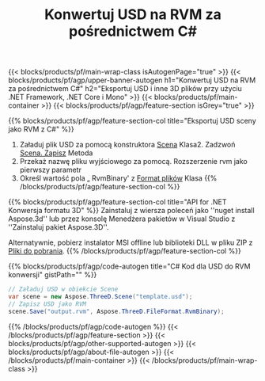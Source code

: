 ﻿---
title: Konwertuj USD na RVM za pośrednictwem C# 
description: Konwertuj pliki USD i inne 3D za pomocą .NET API
url: /pl/net/conversion/usd-to-rvm/
family: 3d
platformtag: net
feature: conversion
informat: USD
outformat: RVM
otherformats: STL HTML DAE ASE FBX PLY GLTF PDF 
---
{{< blocks/products/pf/main-wrap-class isAutogenPage="true" >}}
{{< blocks/products/pf/agp/upper-banner-autogen h1="Konwertuj USD na RVM za pośrednictwem C#" h2="Eksportuj USD i inne 3D plików przy użyciu .NET Framework, .NET Core i Mono" >}}
{{< blocks/products/pf/main-container >}}
{{< blocks/products/pf/agp/feature-section isGrey="true" >}}

{{% blocks/products/pf/agp/feature-section-col title="Eksportuj USD sceny jako RVM z C#" %}}
1. Załaduj plik USD za pomocą konstruktora [Scena](https://apireference.aspose.com/3d/net/aspose.threed/scene) Klasa2. Zadzwoń [Scena. Zapisz](https://apireference.aspose.com/3d/net/aspose.threed/scene/methods/save/index) Metoda
3. Przekaż nazwę pliku wyjściowego za pomocą. Rozszerzenie rvm jako pierwszy parametr
4. Określ wartość pola „ RvmBinary' z [Format plików](https://apireference.aspose.com/3d/net/aspose.threed/fileformat/fields/index) Klasa
{{% /blocks/products/pf/agp/feature-section-col %}}

{{% blocks/products/pf/agp/feature-section-col title="API for .NET Konwersja formatu 3D" %}}
Zainstaluj z wiersza poleceń jako ''nuget install Aspose.3d'' lub przez konsolę Menedżera pakietów w Visual Studio z ''Zainstaluj pakiet Aspose.3D''.

Alternatywnie, pobierz instalator MSI offline lub biblioteki DLL w pliku ZIP z [Pliki do pobrania](https://downloads.aspose.com/3d/net).
{{% /blocks/products/pf/agp/feature-section-col %}}

{{% blocks/products/pf/agp/code-autogen title="C# Kod dla USD do RVM konwersji" gistPath="" %}}
```cs
// Załaduj USD w obiekcie Scene 
var scene = new Aspose.ThreeD.Scene("template.usd");
// Zapisz USD jako RVM 
scene.Save("output.rvm", Aspose.ThreeD.FileFormat.RvmBinary);

```
{{% /blocks/products/pf/agp/code-autogen %}}
{{< /blocks/products/pf/agp/feature-section >}}
{{< blocks/products/pf/agp/other-supported-autogen >}}
{{< blocks/products/pf/agp/about-file-autogen >}}
{{< /blocks/products/pf/main-container >}}
{{< /blocks/products/pf/main-wrap-class >}}